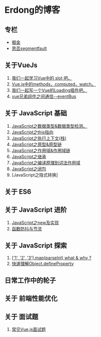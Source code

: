 # Erdong的博客

## 专栏  

- [掘金](https://juejin.im/user/57c5258d5bbb5000634b124a)
- [思否segmentfault](https://segmentfault.com/u/huashengudaodejing_5d1235c96251e)
## 关于VueJs

1. [我们一起学习Vue中的 slot 吧。](https://juejin.im/post/5d329701e51d45109b01b25b)  
2. [Vue.js中的methods，computed，watch。](https://juejin.im/post/5d30367af265da1b6f43ad78)  
3. [我们一起写一个Vue的Loading插件吧。](https://juejin.im/post/5d15ba136fb9a07ef161961c)  
4. [vue兄弟组件之间通信--eventBus](https://juejin.im/post/5d035f6b6fb9a07f0052d7de)  



## 关于 JavaScript 基础

1. [JavaScript之数据类型&数据类型检测。](https://github.com/erdong0604/blog/issues/3)  
2. [JavaScript之this指向](https://github.com/erdong0604/my-exercises/tree/master/%E5%9F%BA%E7%A1%80/this)
3. [JavaScript之执行上下文(栈)](https://github.com/erdong0604/my-exercises/tree/master/%E5%9F%BA%E7%A1%80/%E6%89%A7%E8%A1%8C%E4%B8%8A%E4%B8%8B%E6%96%87(%E6%A0%88))
4. [JavaScript之原型&原型链](https://github.com/erdong0604/my-exercises/tree/master/%E5%9F%BA%E7%A1%80/%E5%8E%9F%E5%9E%8B%20%E5%8E%9F%E5%9E%8B%E9%93%BE)
5. [JavaScript之作用域&作用域链](https://github.com/erdong0604/my-exercises/tree/master/%E5%9F%BA%E7%A1%80/%E4%BD%9C%E7%94%A8%E5%9F%9F%26%E4%BD%9C%E7%94%A8%E5%9F%9F%E9%93%BE)
6. [JavaScript之继承](https://github.com/erdong0604/my-exercises/tree/master/%E5%9F%BA%E7%A1%80/%E7%BB%A7%E6%89%BF)
7. [JavaScript之编译原理到词法作用域](https://github.com/erdong0604/my-exercises/tree/master/%E5%9F%BA%E7%A1%80/%E7%BC%96%E8%AF%91%E5%8E%9F%E7%90%86%E5%88%B0%E8%AF%8D%E6%B3%95%E4%BD%9C%E7%94%A8%E5%9F%9F)
8. [JavaScript之闭包](https://github.com/erdong0604/my-exercises/tree/master/%E5%9F%BA%E7%A1%80/%E9%97%AD%E5%8C%85)
9. [JavaScript之隐式转换]

## 关于 ES6



## 关于 JavaScript 进阶

1. [JavaScript之new及实现](https://github.com/erdong0604/my-exercises/tree/master/%E5%9F%BA%E7%A1%80/new%E6%93%8D%E4%BD%9C%E7%AC%A6%E5%8F%8A%E5%AE%9E%E7%8E%B0)
2. [函数防抖与节流](https://juejin.im/post/5ed265f2e51d45787c2d9a3c)
## 关于 JavaScript 探索

1. [['1', '2', '3'].map(parseInt) what & why ?](https://github.com/erdong0604/blog/issues/2)  
2. [快速理解Object.defineProperty](https://juejin.im/post/5d06ecf8f265da1bc07e38ef)  

## 日常工作中的轮子

## 关于 前端性能优化

## 关于 面试题

1. [常见Vue.js面试题](https://juejin.im/post/5d13436f6fb9a07eca698ba0)  
